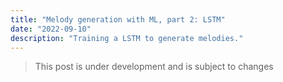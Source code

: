 ```yaml
---
title: "Melody generation with ML, part 2: LSTM"
date: "2022-09-10"
description: "Training a LSTM to generate melodies." 
---
```


> This post is under development and is subject to changes 
